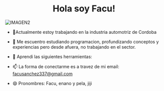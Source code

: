 <div align='center'>
<h1 align='center'>Hola soy Facu!</h1>
</div>

![IMAGEN2](https://github.com/estudiante-04/estudiante-04/imagenes/IMAGEN2)


- 🔭Actualmente estoy trabajando en la industria automotriz de Cordoba
- 🌱 Me escuentro estudiando programacion, profundizando conceptos y experiencias pero desde afuera, no trabajando en el sector.
- 🚀 Aprendi las siguientes herramientas:
  
- 📫 La forma de conectarme es a travez de mi email: facusanchez337@gmail.com
- 😄 Pronombres: Facu, enano y pela, jiji

<!--
**estudiante-04/estudiante-04** is a ✨ _special_ ✨ repository because its `README.md` (this file) appears on your GitHub profile.

Here are some ideas to get you started:

- 🔭 I’m currently working on ...
- 🌱 I’m currently learning ...
- 👯 I’m looking to collaborate on ...
- 🤔 I’m looking for help with ...
- 💬 Ask me about ...
- 📫 How to reach me: ...
- 😄 Pronouns: ...
- ⚡ Fun fact: ...
### Hola, soy Facundo! 👋

-->
